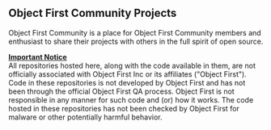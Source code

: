 ## Object First Community Projects
Object First Community is a place for Object First Community members and enthusiast to share their projects with others in the full spirit of open source.

**<ins>Important Notice</ins>**\
All repositories hosted here, along with the code available in them, are not officially associated with Object First Inc or its affiliates ("Object First"). Code in these repositories is not developed by Object First and has not been through the official Object First QA process. Object First is not responsible in any manner for such code and (or) how it works. The code hosted in these repositories has not been checked by Object First for malware or other potentially harmful behavior.
